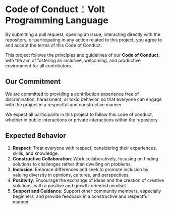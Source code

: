 # Code of Conduct ⍘ Volt Programming Language
By submitting a pull request, opening an issue, interacting directly with the repository, or participating in any action related to this project, you agree to and accept the terms of this Code of Conduct.

This project follows the principles and guidelines of our **Code of Conduct**, with the aim of fostering an inclusive, welcoming, and productive environment for all contributors.


## Our Commitment
We are committed to providing a contribution experience free of discrimination, harassment, or toxic behavior, so that everyone can engage with the project in a respectful and constructive manner.

We expect all participants in this project to follow this code of conduct, whether in public interactions or private interactions within the repository.


## Expected Behavior
1. **Respect**: Treat everyone with respect, considering their experiences, skills, and knowledge.
2. **Constructive Collaboration**: Work collaboratively, focusing on finding solutions to challenges rather than dwelling on problems.
3. **Inclusion**: Embrace differences and seek to promote inclusion by valuing diversity in opinions, cultures, and perspectives.
4. **Positivity**: Encourage the exchange of ideas and the creation of creative solutions, with a positive and growth-oriented mindset.
5. **Support and Guidance**: Support other community members, especially beginners, and provide feedback in a constructive and respectful manner.
